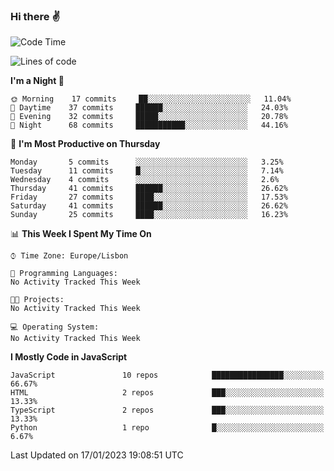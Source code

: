### Hi there :v:

<!--
**eusebioaddsilva/eusebioaddsilva** is a ✨ _special_ ✨ repository because its `README.md` (this file) appears on your GitHub profile.

<!--START_SECTION:waka-->
![Code Time](http://img.shields.io/badge/Code%20Time-35%20hrs%2012%20mins-blue)

![Lines of code](https://img.shields.io/badge/From%20Hello%20World%20I%27ve%20Written-658%20Thousand%20lines%20of%20code-blue)

**I'm a Night 🦉** 

```text
🌞 Morning    17 commits     ██░░░░░░░░░░░░░░░░░░░░░░░   11.04% 
🌆 Daytime    37 commits     ██████░░░░░░░░░░░░░░░░░░░   24.03% 
🌃 Evening    32 commits     █████░░░░░░░░░░░░░░░░░░░░   20.78% 
🌙 Night      68 commits     ███████████░░░░░░░░░░░░░░   44.16%

```
📅 **I'm Most Productive on Thursday** 

```text
Monday       5 commits      ░░░░░░░░░░░░░░░░░░░░░░░░░   3.25% 
Tuesday      11 commits     █░░░░░░░░░░░░░░░░░░░░░░░░   7.14% 
Wednesday    4 commits      ░░░░░░░░░░░░░░░░░░░░░░░░░   2.6% 
Thursday     41 commits     ██████░░░░░░░░░░░░░░░░░░░   26.62% 
Friday       27 commits     ████░░░░░░░░░░░░░░░░░░░░░   17.53% 
Saturday     41 commits     ██████░░░░░░░░░░░░░░░░░░░   26.62% 
Sunday       25 commits     ████░░░░░░░░░░░░░░░░░░░░░   16.23%

```


📊 **This Week I Spent My Time On** 

```text
⌚︎ Time Zone: Europe/Lisbon

💬 Programming Languages: 
No Activity Tracked This Week

🐱‍💻 Projects: 
No Activity Tracked This Week

💻 Operating System: 
No Activity Tracked This Week

```

**I Mostly Code in JavaScript** 

```text
JavaScript               10 repos            ████████████████░░░░░░░░░   66.67% 
HTML                     2 repos             ███░░░░░░░░░░░░░░░░░░░░░░   13.33% 
TypeScript               2 repos             ███░░░░░░░░░░░░░░░░░░░░░░   13.33% 
Python                   1 repo              █░░░░░░░░░░░░░░░░░░░░░░░░   6.67%

```



 Last Updated on 17/01/2023 19:08:51 UTC
<!--END_SECTION:waka-->
